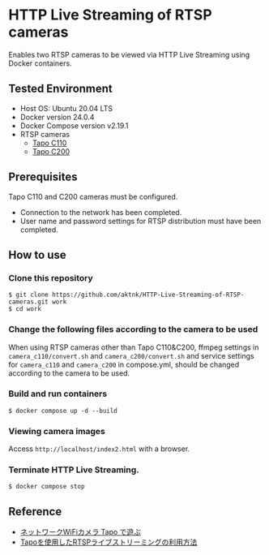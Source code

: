 # HTTP Live Streaming of RTSP cameras

Enables two RTSP cameras to be viewed via HTTP Live Streaming using  Docker containers.


## Tested Environment

* Host OS: Ubuntu 20.04 LTS
* Docker version 24.0.4
* Docker Compose version v2.19.1
* RTSP cameras
    * [Tapo C110](https://www.tp-link.com/jp/home-networking/cloud-camera/tapo-c110/)
    * [Tapo C200](https://www.tp-link.com/jp/home-networking/cloud-camera/tapo-c200/)

## Prerequisites

Tapo C110 and C200 cameras must be configured.
* Connection to the network has been completed.
* User name and password settings for RTSP distribution must have been completed.

## How to use

### Clone this repository

```
$ git clone https://github.com/aktnk/HTTP-Live-Streaming-of-RTSP-cameras.git work
$ cd work
```
### Change the following files according to the camera to be used

When using RTSP cameras other than Tapo C110&C200, ffmpeg settings in `camera_c110/convert.sh` and `camera_c200/convert.sh` and service settings for `camera_c110` and `camera_c200` in compose.yml, should be changed according to the camera to be used.

### Build and run containers

```
$ docker compose up -d --build
```

### Viewing camera images

Access `http://localhost/index2.html` with a browser.


### Terminate HTTP Live Streaming.

```
$ docker compose stop
```

## Reference

* [ネットワークWiFiカメラ Tapo で遊ぶ](https://aktnk.github.io/2023/06/18/rtsp_camera/)
* [Tapoを使用したRTSPライブストリーミングの利用方法](https://www.tp-link.com/jp/support/faq/2680/)